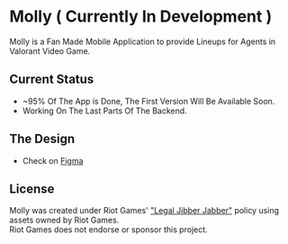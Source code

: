 # Molly ( Currently In Development )

Molly is a Fan Made Mobile Application to provide Lineups for Agents in Valorant Video Game.
## Current Status

- ~95% Of The App is Done, The First Version Will Be Available Soon.  
- Working On The Last Parts Of The Backend.
## The Design
- Check on [Figma](https://www.figma.com/file/UJW0fF5TQ4EoOTrFP11zLH/Molly?node-id=343%3A1529)



## License
Molly was created under Riot Games' ["Legal Jibber Jabber"](https://www.riotgames.com/en/legal) policy using assets owned by Riot Games.  
Riot Games does not endorse or sponsor this project.
